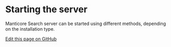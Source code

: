 # Starting the server

Manticore Search server can be started using different methods, depending on the installation type.

[Edit this page on GitHub](https://github.com/manticoresoftware/manticoresearch/tree/master/manual/Starting_the_server.md)

<!-- proofread -->